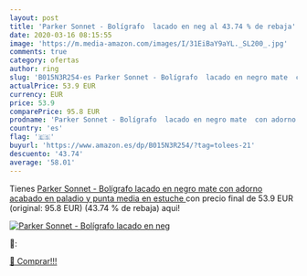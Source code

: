 ```yaml
---
layout: post
title: 'Parker Sonnet - Bolígrafo  lacado en neg al 43.74 % de rebaja'
date: 2020-03-16 08:15:55
image: 'https://m.media-amazon.com/images/I/31EiBaY9aYL._SL200_.jpg'
comments: true
category: ofertas
author: ring
slug: 'B015N3R254-es Parker Sonnet - Bolígrafo  lacado en negro mate  con adorno acabado en paladio y punta media  en estuche '
actualPrice: 53.9 EUR
currency: EUR
price: 53.9
comparePrice: 95.8 EUR
prodname: 'Parker Sonnet - Bolígrafo  lacado en negro mate  con adorno acabado en paladio y punta media  en estuche '
country: 'es'
flag: '🇪🇸'
buyurl: 'https://www.amazon.es/dp/B015N3R254/?tag=tolees-21'
descuento: '43.74'
average: '58.01'
---
```


Tienes [Parker Sonnet - Bolígrafo  lacado en negro mate  con adorno acabado en paladio y punta media  en estuche ](https://www.amazon.es/dp/B015N3R254/?tag=tolees-21) con precio final de  53.9 EUR (original: 95.8 EUR) (43.74 %  de rebaja) aqui!

[![Parker Sonnet - Bolígrafo  lacado en neg](https://m.media-amazon.com/images/I/31EiBaY9aYL._SL200_.jpg)](https://www.amazon.es/dp/B015N3R254/?tag=tolees-21)

🔎:


[🛒 Comprar!!!](https://www.amazon.es/dp/B015N3R254/?tag=tolees-21)
